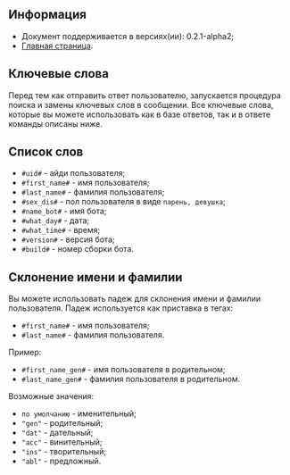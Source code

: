 Информация
------------

* Документ поддерживается в версиях(ии): 0.2.1-alpha2;
* [Главная страница][0].

Ключевые слова
------------

Перед тем как отправить ответ пользователю, запускается процедура поиска и замены ключевых слов в сообщении.
Все ключевые слова, которые вы можете использовать как в базе ответов, так и в ответе команды описаны ниже.

Список слов
------------
   
* `#uid#` - айди пользователя; 
* `#first_name#` - имя пользователя; 
* `#last_name#` - фамилия пользователя; 
* `#sex_dis#` - пол пользователя в виде `парень, девушка`; 
* `#name_bot#` - имя бота;
* `#what_day#` - дата;
* `#what_time#` - время;
* `#version#` - версия бота; 
* `#build#` - номер сборки бота. 

Склонение имени и фамилии
------------

Вы можете использовать падеж для склонения имени и фамилии пользователя. Падеж используется как приставка в тегах:
* `#first_name#` - имя пользователя; 
* `#last_name#` - фамилия пользователя.

Пример:
* `#first_name_gen#` - имя пользователя в родительном; 
* `#last_name_gen#` - фамилия пользователя в родительном.

Возможные значения:
* `по умолчанию` - именительный;
* `"gen"` - родительный;
* `"dat"` - дательный;
* `"acc"` - винительный;
* `"ins"` - творительный;
* `"abl"` - предложный.

[0]: index.md